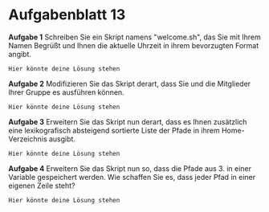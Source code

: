 # Aufgabenblatt 13

**Aufgabe 1**
Schreiben Sie ein Skript namens "welcome.sh", das Sie mit Ihrem Namen Begrüßt und Ihnen die aktuelle Uhrzeit in ihrem bevorzugten Format angibt.

`Hier könnte deine Lösung stehen`

**Aufgabe 2**
Modifizieren Sie das Skript derart, dass Sie und die Mitglieder Ihrer Gruppe es ausführen können.

`Hier könnte deine Lösung stehen`


**Aufgabe 3**
Erweitern Sie das Skript nun derart, dass es Ihnen zusätzlich eine lexikografisch absteigend sortierte Liste der Pfade in ihrem Home-Verzeichnis ausgibt.

`Hier könnte deine Lösung stehen`


**Aufgabe 4**
Erweitern Sie das Skript nun so, dass die Pfade aus 3. in einer Variable gespeichert werden. Wie schaffen Sie es, dass jeder Pfad in einer eigenen Zeile steht?

`Hier könnte deine Lösung stehen`
